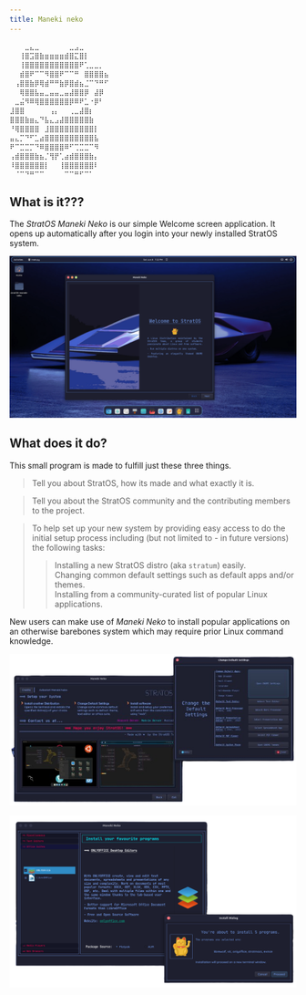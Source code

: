 ```yaml
---
title: Maneki neko
---
```


```
⠀⠀⠀⣀⣄⣀⠀⠀⠀⠀⠀⠀⣀⣠⣀⠀⠀⠀⠀⠀
⠀⠀⢸⣿⣩⣿⣷⣶⣶⣶⣶⣾⣿⣍⣿⡇⠀⠀⠀⠀
⠀⠀⢸⣿⣿⣿⣿⣿⣿⣿⣿⣿⣿⣿⠟⢁⣀⣀⡀⠀
⠀⠀⣾⣿⠟⠉⠉⠻⣿⣿⠟⠉⠉⠛⠀⣿⣿⣿⣿⣦
⠀⢠⣿⣿⣷⡿⢿⣾⠛⠛⣷⡿⣿⣾⣦⣈⠉⠙⠛⠋
⠀⠀⢿⣿⣿⣧⣤⣀⣤⣤⣀⣤⣼⣿⣿⡿⠀⣼⡿⠀
⠀⣀⣬⠻⠿⢿⣿⣿⣿⣿⣿⣿⡿⠿⠟⣁⠐⡿⠃⠀
⣸⣿⣿⠀⠀⠀⠀⠀⢠⡄⠀⠀⢀⣀⣼⣿⡆⠀⠀⠀
⣿⣿⣿⣷⣶⣄⠙⣧⣄⣠⣼⣿⣿⣿⣿⣿⣷⠀⠀⠀
⠘⢿⣿⣿⣿⣿⠀⣸⣿⣿⣿⣿⣿⣿⣿⣿⣿⡇⠀⠀
⣤⣄⡉⠙⠋⣁⣴⣿⣿⣿⣿⣿⣿⣿⣿⣿⣿⣧⠀⠀
⠟⠉⣉⣉⡉⠙⠿⣿⣿⣿⣿⠿⠋⢉⣉⣉⠉⠻⠀⠀
⢠⣾⣿⣿⣿⣷⣦⡈⢻⡟⢁⣴⣾⣿⣿⣿⣷⡄⠀⠀
⠸⣿⣿⣿⣿⣿⣿⡇⠀⠀⢸⣿⣿⣿⣿⣿⣿⠇⠀⠀
⠀⠈⠉⠙⠛⠉⠉⠀⠀⠀⠀⠉⠉⠛⠋⠉⠁⠀⠀⠀
```

## What is it???
The _StratOS Maneki Neko_ is our simple Welcome screen application. It opens up automatically after you login into your newly installed StratOS system.

![maneki on stratos desktop](./maneki_pics/01_readme_stratos.png)

## What does it do?

This small program is made to fulfill just these three things.


> Tell you about StratOS, how its made and what exactly it is.

> Tell you about the StratOS community and the contributing members to the project.

> To help set up your new system by providing easy access to do the initial setup process including (but not limited to - in future versions) the following tasks:
>> Installing a new StratOS distro (aka `stratum`) easily.\
>> Changing common default settings such as default apps and/or themes.\
>> Installing from a community-curated list of popular Linux applications.
>>

New users can make use of _Maneki Neko_ to install popular applications on an otherwise barebones system which may require prior Linux command knowledge.

![ui demo to change default settings](<./maneki_pics/02_readme_changeSetting.png>)

![ui demo to install curated packages](./maneki_pics/03_readme_programInstaller.png)




